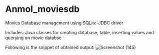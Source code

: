 # Anmol_moviesdb
 Movies Database management using SQLite-JDBC driver
 
Includes:
Java classes for creating database, table, inserting values and querying on movie databse


Following is the snippet of obtained output:
![Screenshot (145)](https://user-images.githubusercontent.com/76611893/192004329-d0c2e938-9663-464b-badf-8de9c9f96ee8.png)




